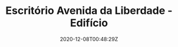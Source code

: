 ---
title: "Escritório Avenida da Liberdade - Edifício"
date: 2020-12-08T00:48:29Z
draft: true
address: "R. Costa Pinto, nº98 - 104"
city: "Paço de Arcos"
categories: ["avenida"] 
---